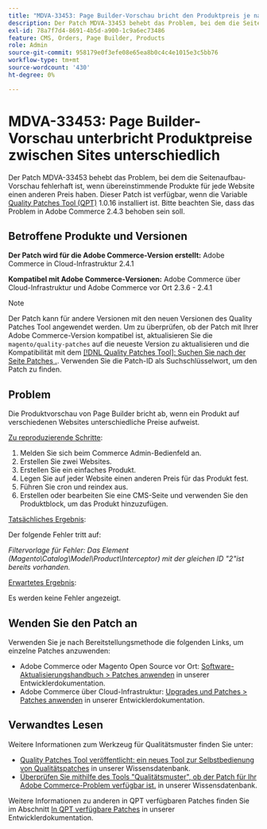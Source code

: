 ```yaml
---
title: "MDVA-33453: Page Builder-Vorschau bricht den Produktpreis je nach Site ab."
description: Der Patch MDVA-33453 behebt das Problem, bei dem die Seitenaufbau-Vorschau fehlerhaft ist, wenn übereinstimmende Produkte für jede Website einen anderen Preis haben. Dieser Patch ist verfügbar, wenn das [Quality Patches Tool (QPT)](/help/announcements/adobe-commerce-announcements/magento-quality-patches-released-new-tool-to-self-serve-quality-patches.md) 1.0.16 installiert ist. Bitte beachten Sie, dass das Problem in Adobe Commerce 2.4.3 behoben sein soll.
exl-id: 78a7f7d4-8691-4b5d-a900-1c9a6ec73486
feature: CMS, Orders, Page Builder, Products
role: Admin
source-git-commit: 958179e0f3efe08e65ea8b0c4c4e1015e3c5bb76
workflow-type: tm+mt
source-wordcount: '430'
ht-degree: 0%

---
```


# MDVA-33453: Page Builder-Vorschau unterbricht Produktpreise zwischen Sites unterschiedlich

Der Patch MDVA-33453 behebt das Problem, bei dem die Seitenaufbau-Vorschau fehlerhaft ist, wenn übereinstimmende Produkte für jede Website einen anderen Preis haben. Dieser Patch ist verfügbar, wenn die Variable [Quality Patches Tool (QPT)](/help/announcements/adobe-commerce-announcements/magento-quality-patches-released-new-tool-to-self-serve-quality-patches.md) 1.0.16 installiert ist. Bitte beachten Sie, dass das Problem in Adobe Commerce 2.4.3 behoben sein soll.

## Betroffene Produkte und Versionen

**Der Patch wird für die Adobe Commerce-Version erstellt:** Adobe Commerce in Cloud-Infrastruktur 2.4.1

**Kompatibel mit Adobe Commerce-Versionen:** Adobe Commerce über Cloud-Infrastruktur und Adobe Commerce vor Ort 2.3.6 - 2.4.1

>[!NOTE]
>
>Der Patch kann für andere Versionen mit den neuen Versionen des Quality Patches Tool angewendet werden. Um zu überprüfen, ob der Patch mit Ihrer Adobe Commerce-Version kompatibel ist, aktualisieren Sie die `magento/quality-patches` auf die neueste Version zu aktualisieren und die Kompatibilität mit dem [[!DNL Quality Patches Tool]: Suchen Sie nach der Seite Patches .](https://devdocs.magento.com/quality-patches/tool.html#patch-grid). Verwenden Sie die Patch-ID als Suchschlüsselwort, um den Patch zu finden.

## Problem

Die Produktvorschau von Page Builder bricht ab, wenn ein Produkt auf verschiedenen Websites unterschiedliche Preise aufweist.

<u>Zu reproduzierende Schritte</u>:

1. Melden Sie sich beim Commerce Admin-Bedienfeld an.
1. Erstellen Sie zwei Websites.
1. Erstellen Sie ein einfaches Produkt.
1. Legen Sie auf jeder Website einen anderen Preis für das Produkt fest.
1. Führen Sie cron und reindex aus.
1. Erstellen oder bearbeiten Sie eine CMS-Seite und verwenden Sie den Produktblock, um das Produkt hinzuzufügen.

<u>Tatsächliches Ergebnis</u>:<br>

Der folgende Fehler tritt auf:

*Filtervorlage für Fehler: Das Element (Magento\\Catalog\\Model\\Product\\Interceptor) mit der gleichen ID &quot;2&quot;ist bereits vorhanden.*

<u>Erwartetes Ergebnis</u>:<br>

Es werden keine Fehler angezeigt.

## Wenden Sie den Patch an

Verwenden Sie je nach Bereitstellungsmethode die folgenden Links, um einzelne Patches anzuwenden:

* Adobe Commerce oder Magento Open Source vor Ort: [Software-Aktualisierungshandbuch > Patches anwenden](https://devdocs.magento.com/guides/v2.4/comp-mgr/patching/mqp.html) in unserer Entwicklerdokumentation.
* Adobe Commerce über Cloud-Infrastruktur: [Upgrades und Patches > Patches anwenden](https://devdocs.magento.com/cloud/project/project-patch.html) in unserer Entwicklerdokumentation.

## Verwandtes Lesen

Weitere Informationen zum Werkzeug für Qualitätsmuster finden Sie unter:

* [Quality Patches Tool veröffentlicht: ein neues Tool zur Selbstbedienung von Qualitätspatches](/help/announcements/adobe-commerce-announcements/magento-quality-patches-released-new-tool-to-self-serve-quality-patches.md) in unserer Wissensdatenbank.
* [Überprüfen Sie mithilfe des Tools &quot;Qualitätsmuster&quot;, ob der Patch für Ihr Adobe Commerce-Problem verfügbar ist.](/help/support-tools/patches-available-in-qpt-tool/check-patch-for-magento-issue-with-magento-quality-patches.md) in unserer Wissensdatenbank.

Weitere Informationen zu anderen in QPT verfügbaren Patches finden Sie im Abschnitt [In QPT verfügbare Patches](https://devdocs.magento.com/quality-patches/tool.html#patch-grid) in unserer Entwicklerdokumentation.
